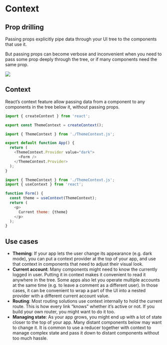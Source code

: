 # Context

## Prop drilling

Passing props explicitly pipe data through your UI tree to the components that use it.

But passing props can become verbose and inconvenient when you need to pass some prop deeply through the tree, or if many components need the same prop.

![](https://react.dev/_next/image?url=%2Fimages%2Fdocs%2Fdiagrams%2Fpassing_data_prop_drilling.dark.png&w=1920&q=75)

## Context

React’s context feature allow passing data from a component to any components in the tree below it, without passing props.

```js title="ThemeContext.js"
import { createContext } from 'react';

export const ThemeContext = createContext();
```

```js title="App.js"
import { ThemeContext } from './ThemeContext.js';

export default function App() {
  return (
    <ThemeContext.Provider value="dark">
      <Form />
    </ThemeContext.Provider>
  );
}
```

```js title="Form.js"
import { ThemeContext } from './ThemeContext.js';
import { useContext } from 'react';

function Form() {
  const theme = useContext(ThemeContext);
  return (
    <p>
      Current theme: {theme}
    </p>
  );
}
```


## Use cases

- **Theming**: If your app lets the user change its appearance (e.g. dark mode), you can put a context provider at the top of your app, and use that context in components that need to adjust their visual look.
- **Current account**: Many components might need to know the currently logged in user. Putting it in context makes it convenient to read it anywhere in the tree. Some apps also let you operate multiple accounts at the same time (e.g. to leave a comment as a different user). In those cases, it can be convenient to wrap a part of the UI into a nested provider with a different current account value.
- **Routing**: Most routing solutions use context internally to hold the current route. This is how every link “knows” whether it’s active or not. If you build your own router, you might want to do it too.
- **Managing state**: As your app grows, you might end up with a lot of state closer to the top of your app. Many distant components below may want to change it. It is common to use a reducer together with context to manage complex state and pass it down to distant components without too much hassle.